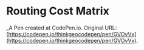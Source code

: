 # Routing Cost Matrix
 _A Pen created at CodePen.io. Original URL: [https://codepen.io/thinkgeocodepen/pen/GVOvVx](https://codepen.io/thinkgeocodepen/pen/GVOvVx).

 